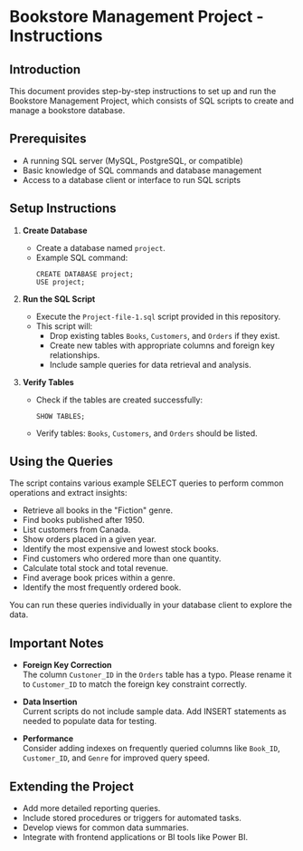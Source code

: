 # Bookstore Management Project - Instructions

## Introduction

This document provides step-by-step instructions to set up and run the Bookstore Management Project, which consists of SQL scripts to create and manage a bookstore database.

## Prerequisites

- A running SQL server (MySQL, PostgreSQL, or compatible)
- Basic knowledge of SQL commands and database management
- Access to a database client or interface to run SQL scripts

## Setup Instructions

1. **Create Database**
   - Create a database named `project`.
   - Example SQL command:
     ```
     CREATE DATABASE project;
     USE project;
     ```

2. **Run the SQL Script**
   - Execute the `Project-file-1.sql` script provided in this repository.
   - This script will:
     - Drop existing tables `Books`, `Customers`, and `Orders` if they exist.
     - Create new tables with appropriate columns and foreign key relationships.
     - Include sample queries for data retrieval and analysis.

3. **Verify Tables**
   - Check if the tables are created successfully:
     ```
     SHOW TABLES;
     ```
   - Verify tables: `Books`, `Customers`, and `Orders` should be listed.

## Using the Queries

The script contains various example SELECT queries to perform common operations and extract insights:

- Retrieve all books in the "Fiction" genre.
- Find books published after 1950.
- List customers from Canada.
- Show orders placed in a given year.
- Identify the most expensive and lowest stock books.
- Find customers who ordered more than one quantity.
- Calculate total stock and total revenue.
- Find average book prices within a genre.
- Identify the most frequently ordered book.

You can run these queries individually in your database client to explore the data.

## Important Notes

- **Foreign Key Correction**  
  The column `Custoner_ID` in the `Orders` table has a typo. Please rename it to `Customer_ID` to match the foreign key constraint correctly.

- **Data Insertion**  
  Current scripts do not include sample data. Add INSERT statements as needed to populate data for testing.

- **Performance**  
  Consider adding indexes on frequently queried columns like `Book_ID`, `Customer_ID`, and `Genre` for improved query speed.

## Extending the Project

- Add more detailed reporting queries.
- Include stored procedures or triggers for automated tasks.
- Develop views for common data summaries.
- Integrate with frontend applications or BI tools like Power BI.




